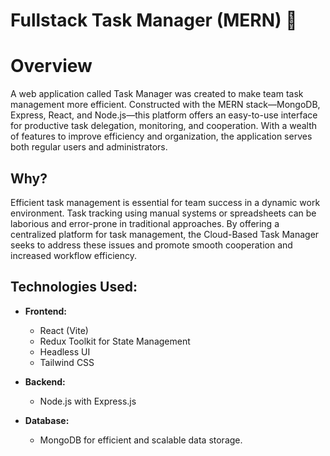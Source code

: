 # Fullstack Task Manager (MERN) :star2:



# Overview
A web application called Task Manager was created to make team task management more efficient. Constructed with the MERN stack—MongoDB, Express, React, and Node.js—this platform offers an easy-to-use interface for productive task delegation, monitoring, and cooperation. With a wealth of features to improve efficiency and organization, the application serves both regular users and administrators.



## Why?
Efficient task management is essential for team success in a dynamic work environment. Task tracking using manual systems or spreadsheets can be laborious and error-prone in traditional approaches. By offering a centralized platform for task management, the Cloud-Based Task Manager seeks to address these issues and promote smooth cooperation and increased workflow efficiency.


## **Technologies Used:**
- **Frontend:**
    - React (Vite)
    - Redux Toolkit for State Management
    - Headless UI
    - Tailwind CSS


- **Backend:**
    - Node.js with Express.js
    
- **Database:**
    - MongoDB for efficient and scalable data storage.

